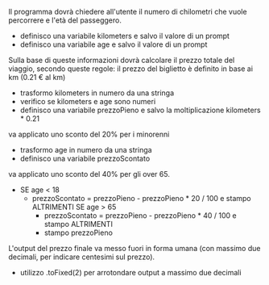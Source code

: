 Il programma dovrà chiedere all'utente il numero di chilometri che vuole percorrere e l'età del passeggero.

 - definisco una variabile kilometers e salvo il valore di un prompt
 - definisco una variabile age e salvo il valore di un prompt

Sulla base di queste informazioni dovrà calcolare il prezzo totale del viaggio, secondo queste regole:
il prezzo del biglietto è definito in base ai km (0.21 € al km)

 - trasformo kilometers in numero da una stringa
 - verifico se kilometers e age sono numeri
 - definisco una variabile prezzoPieno e salvo la moltiplicazione kilometers * 0.21

va applicato uno sconto del 20% per i minorenni

 - trasformo age in numero da una stringa
 - definisco una variabile prezzoScontato
 

va applicato uno sconto del 40% per gli over 65.

 - SE age < 18
   - prezzoScontato = prezzoPieno - prezzoPieno * 20 / 100 e stampo
   ALTRIMENTI SE age > 65
     - prezzoScontato = prezzoPieno - prezzoPieno * 40 / 100 e stampo
   ALTRIMENTI
     - stampo prezzoPieno

L'output del prezzo finale va messo fuori in forma umana (con massimo due decimali, per indicare centesimi sul prezzo).

 - utilizzo .toFixed(2) per arrotondare output a massimo due decimali